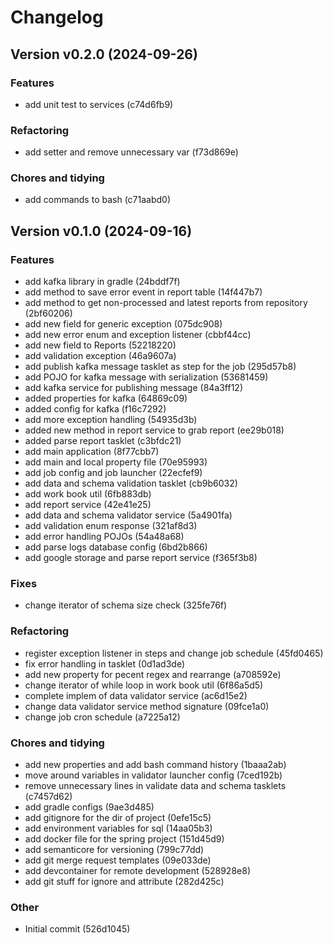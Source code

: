 # Changelog

## Version v0.2.0 (2024-09-26)

### Features

- add unit test to services (c74d6fb9)

### Refactoring

- add setter and remove unnecessary var (f73d869e)

### Chores and tidying

- add commands to bash (c71aabd0)

## Version v0.1.0 (2024-09-16)

### Features

- add kafka library in gradle (24bddf7f)
- add method to save error event in report table (14f447b7)
- add method to get non-processed and latest reports from repository (2bf60206)
- add new field for generic exception (075dc908)
- add new error enum and exception listener (cbbf44cc)
- add new field to Reports (52218220)
- add validation exception (46a9607a)
- add publish kafka message tasklet as step for the job (295d57b8)
- add POJO for kafka message with serialization (53681459)
- add kafka service for publishing message (84a3ff12)
- added properties for kafka (64869c09)
- added config for kafka (f16c7292)
- add more exception handling (54935d3b)
- added new method in report service to grab report (ee29b018)
- added parse report tasklet (c3bfdc21)
- add main application (8f77cbb7)
- add main and local property file (70e95993)
- add job config and job launcher (22ecfef9)
- add data and schema validation tasklet (cb9b6032)
- add work book util (6fb883db)
- add report service (42e41e25)
- add data and schema validator service (5a4901fa)
- add validation enum response (321af8d3)
- add error handling POJOs (54a48a68)
- add parse logs database config (6bd2b866)
- add google storage and parse report service (f365f3b8)

### Fixes

- change iterator of schema size check (325fe76f)

### Refactoring

- register exception listener in steps and change job schedule (45fd0465)
- fix error handling in tasklet (0d1ad3de)
- add new property for pecent regex and rearrange (a708592e)
- change iterator of while loop in work book util (6f86a5d5)
- complete implem of data validator service (ac6d15e2)
- change data validator service method signature (09fce1a0)
- change job cron schedule (a7225a12)

### Chores and tidying

- add new properties and add bash command history (1baaa2ab)
- move around variables in validator launcher config (7ced192b)
- remove unnecessary lines in validate data and schema tasklets (c7457d62)
- add gradle configs (9ae3d485)
- add gitignore for the dir of project (0efe15c5)
- add environment variables for sql (14aa05b3)
- add docker file for the spring project (151d45d9)
- add semanticore for versioning (799c77dd)
- add git merge request templates (09e033de)
- add devcontainer for remote development (528928e8)
- add git stuff for ignore and attribute (282d425c)

### Other

- Initial commit (526d1045)

